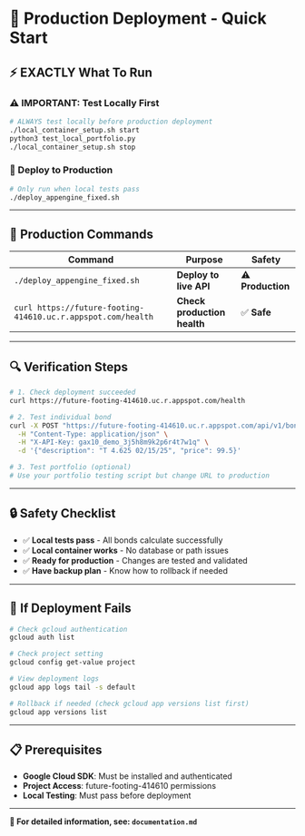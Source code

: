 # 🚀 **Production Deployment - Quick Start**

## ⚡ **EXACTLY What To Run**

### **⚠️ IMPORTANT: Test Locally First**
```bash
# ALWAYS test locally before production deployment
./local_container_setup.sh start
python3 test_local_portfolio.py
./local_container_setup.sh stop
```

### **🚀 Deploy to Production**
```bash
# Only run when local tests pass
./deploy_appengine_fixed.sh
```

---

## 🎯 **Production Commands**

| Command | Purpose | Safety |
|---------|---------|--------|
| `./deploy_appengine_fixed.sh` | **Deploy to live API** | ⚠️ **Production** |
| `curl https://future-footing-414610.uc.r.appspot.com/health` | **Check production health** | ✅ **Safe** |

---

## 🔍 **Verification Steps**

```bash
# 1. Check deployment succeeded
curl https://future-footing-414610.uc.r.appspot.com/health

# 2. Test individual bond
curl -X POST "https://future-footing-414610.uc.r.appspot.com/api/v1/bond/parse-and-calculate" \
  -H "Content-Type: application/json" \
  -H "X-API-Key: gax10_demo_3j5h8m9k2p6r4t7w1q" \
  -d '{"description": "T 4.625 02/15/25", "price": 99.5}'

# 3. Test portfolio (optional)
# Use your portfolio testing script but change URL to production
```

---

## 🔒 **Safety Checklist**

- ✅ **Local tests pass** - All bonds calculate successfully
- ✅ **Local container works** - No database or path issues  
- ✅ **Ready for production** - Changes are tested and validated
- ✅ **Have backup plan** - Know how to rollback if needed

---

## 🐛 **If Deployment Fails**

```bash
# Check gcloud authentication
gcloud auth list

# Check project setting
gcloud config get-value project

# View deployment logs
gcloud app logs tail -s default

# Rollback if needed (check gcloud app versions list first)
gcloud app versions list
```

---

## 📋 **Prerequisites**

- **Google Cloud SDK**: Must be installed and authenticated
- **Project Access**: future-footing-414610 permissions
- **Local Testing**: Must pass before deployment

---

**🎯 For detailed information, see: `documentation.md`**

